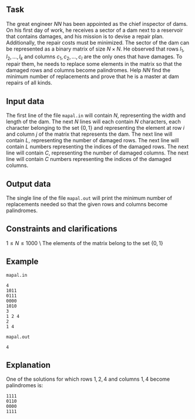 ## Task

The great engineer $NN$ has been appointed as the chief inspector of dams. On his first day of work, he receives a sector of a dam next to a reservoir that contains damages, and his mission is to devise a repair plan. Additionally, the repair costs must be minimized. The sector of the dam can be represented as a binary matrix of size $N \times N$. He observed that rows $l_1, l_2, \dots, l_k$ and columns $c_1, c_2, \dots, c_l$ are the only ones that have damages. To repair them, he needs to replace some elements in the matrix so that the damaged rows and columns become palindromes. Help $NN$ find the minimum number of replacements and prove that he is a master at dam repairs of all kinds.

## Input data

The first line of the file `mapal.in` will contain $N$, representing the width and length of the dam. The next $N$ lines will each contain $N$ characters, each character belonging to the set $\{0, 1\}$ and representing the element at row $i$ and column $j$ of the matrix that represents the dam. The next line will contain $L$, representing the number of damaged rows. The next line will contain $L$ numbers representing the indices of the damaged rows. The next line will contain $C$, representing the number of damaged columns. The next line will contain $C$ numbers representing the indices of the damaged columns.

## Output data

The single line of the file `mapal.out` will print the minimum number of replacements needed so that the given rows and columns become palindromes.

## Constraints and clarifications

$1 \leq N \leq 1000$ \\
The elements of the matrix belong to the set $\{0, 1\}$ 

## Example

`mapal.in`
```
4 
1011 
0111 
0000 
1010 
3 
1 2 4 
2 
1 4 
```

`mapal.out`
```
4 
```

## Explanation

One of the solutions for which rows $1, 2, 4$ and columns $1, 4$ become palindromes is:

```
1111 
0110 
0000 
1111 
```